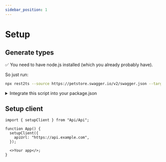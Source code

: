 ```yaml
---
sidebar_position: 1
---
```


# Setup

## Generate types

✅ You need to have node.js installed (which you already probably have).

So just run:

```bash
npx rest2ts --source https://petstore.swagger.io/v2/swagger.json --target ./api
```

<details>
  <summary>Integrate this script into your package.json</summary>

Go to your package.json and add this script to your scripts section:

```json
"generate-types": "npx rest2ts --source https://petstore.swagger.io/v2/swagger.json --target ./api
```

Run from project root

```bash
npm generate-types
```

and types from https://petstore.swagger.io/v2/swagger.json will be generated into ./api folder. Forever.

</details>

## Setup client

```tsx
import { setupClient } from "Api/Api";

function App() {
  setupClient({
    apiUrl: "https://api.example.com",
  });

  <>Your app</>;
}
```
